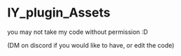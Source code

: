 # IY_plugin_Assets
you may not take my code without permission :D

(DM on discord if you would like to have, or edit the code)
